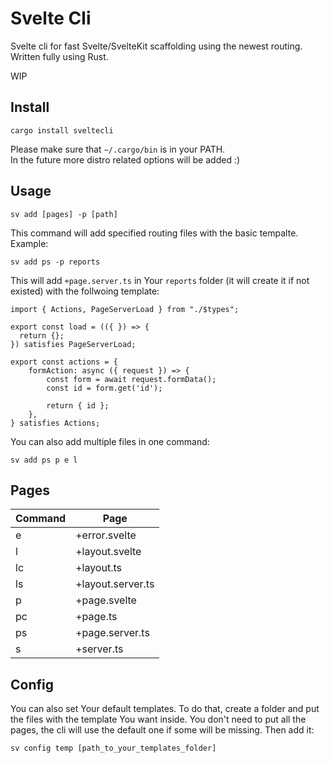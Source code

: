 # Svelte Cli
Svelte cli for fast Svelte/SvelteKit scaffolding using the newest routing. Written fully using Rust.

WIP

## Install
```
cargo install sveltecli
```
Please make sure that `~/.cargo/bin` is in your PATH.  
In the future more distro related options will be added :)

## Usage
```
sv add [pages] -p [path]
```
This command will add specified routing files with the basic tempalte. 
Example: 
```
sv add ps -p reports
```
This will add `+page.server.ts` in Your `reports` folder (it will create it if not existed) with the follwoing template:
```
import { Actions, PageServerLoad } from "./$types";

export const load = (({ }) => {
  return {};
}) satisfies PageServerLoad;

export const actions = {
    formAction: async ({ request }) => {
        const form = await request.formData();
        const id = form.get('id');

        return { id };
    },
} satisfies Actions;
```
You can also add multiple files in one command:
```
sv add ps p e l
```

## Pages
| Command      | Page             |
| ----------- | ------------------|
| e           | +error.svelte     |
| l           | +layout.svelte    |
| lc          | +layout.ts        |
| ls          | +layout.server.ts |
| p           | +page.svelte      |
| pc          | +page.ts          |
| ps          | +page.server.ts   |
| s           | +server.ts        |

## Config
You can also set Your default templates. To do that, create a folder and put the files with the template You want inside. You don't need to put all the pages, the cli will use the default one if some will be missing. Then add it:
```
sv config temp [path_to_your_templates_folder]
```

